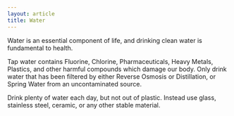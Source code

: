 ```yaml
---
layout: article
title: Water
---
```


Water is an essential component of life, and drinking clean water is fundamental to health.

Tap water contains Fluorine, Chlorine, Pharmaceuticals, Heavy Metals, Plastics, and other harmful compounds which damage our body. Only drink water that has been filtered by either Reverse Osmosis or Distillation, or Spring Water from an uncontaminated source.

Drink plenty of water each day, but not out of plastic. Instead use glass, stainless steel, ceramic, or any other stable material.